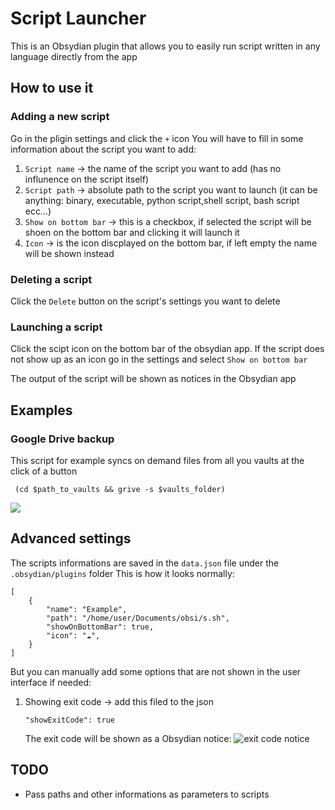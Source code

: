# Script Launcher
This is an Obsydian plugin that allows you to easily run script written in any language directly from the app

## How to use it
### Adding a new script 
Go in the pligin settings and click the `+` icon
You will have to fill in some information about the script you want to add:
1. `Script name` → the name of the script you want to add (has no influnence on the script itself)
2. `Script path` → absolute path to the script you want to launch (it can be anything: binary, executable, python script,shell script, bash script ecc...)
3. `Show on bottom bar` → this is a checkbox, if selected the script will be shoen on the bottom bar and clicking it will launch it
4. `Icon` → is the icon discplayed on the bottom bar, if left empty the name will be shown instead

### Deleting a script 
Click the `Delete` button on the script's settings you want to delete 

### Launching a script 
Click the scipt icon on the bottom bar of the obsydian app.
If the script does not show up as an icon go in the settings and select `Show on bottom bar`

The output of the script will be shown as notices in the Obsydian app

## Examples 

### Google Drive backup 
This script for example syncs on demand files from all you vaults at the click of a button
```
 (cd $path_to_vaults && grive -s $vaults_folder)
```
![](https://github.com/AlessandroRuggiero/script-launcher/docs/images/launching-scipt-example.gif)
## Advanced settings
The scripts informations are saved in the `data.json` file under the `.obsydian/plugins` folder
This is how it looks normally:
``` 
[
    {
        "name": "Example",
        "path": "/home/user/Documents/obsi/s.sh",
        "showOnBottomBar": true,
        "icon": "☁",
    }
]
```
But you can manually add some options that are not shown in the user interface if needed:
1. Showing exit code → add this filed to the json
    ```
    "showExitCode": true
    ```
    The exit code will be shown as a Obsydian notice:
    ![exit code notice](https://github.com/AlessandroRuggiero/script-launcher/docs/images/exit-code-notice.png)
## TODO
- Pass paths and other informations as parameters to scripts